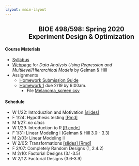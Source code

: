 ```yaml
---
layout: main-layout
---
```


<link href="style.css" rel="stylesheet">

<center>
<h2>BIOE 498/598: Spring 2020<br>
Experiment Design & Optimization</h2>
</center>

#### Course Materials
* [Syllabus](files/BIOE_498_Syllabus.pdf)
* [Webpage](http://www.stat.columbia.edu/~gelman/arm/) for *Data Analysis Using Regression and Multilevel/Hierarchical Models* by Gelman & Hill
* Assignments
  - [Homework Submission Guide](files/BIOE210_Homework_Submission_Guide.pdf)
  - [Homework 1](files/Homework1.pdf) due 2/19 by 9:00am.
    - File [Melanoma_screen.csv](files/Melanoma_screen.csv)

#### Schedule
* W 1/22: Introduction and Motivation [ [slides] ](slides/Lecture01.pptx)
* F 1/24: Hypothesis testing [ [Rmd] ](files/Lecture02.Rmd)
* M 1/27: *no class*
* W 1/29: Introduction to R [ [R code] ](files/Intro_to_R.R)
* F 1/31: Linear Modeling I (Gelman & Hill 3.0 - 3.3)
* M 2/03: Linear Modeling II
* W 2/05: Transformations [ [slides] ](files/Transformations.pdf) [ [Rmd] ](files/Transformations.Rmd)
* F 2/07: Completely Random Designs (1, 2.4.2)
* M 2/10: Factorial Designs (3.1-3.5)
* W 2/12: Factorial Designs (3.6-3.9)
